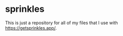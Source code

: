 # sprinkles
This is just a repository for all of my files that I use with https://getsprinkles.app/. 
